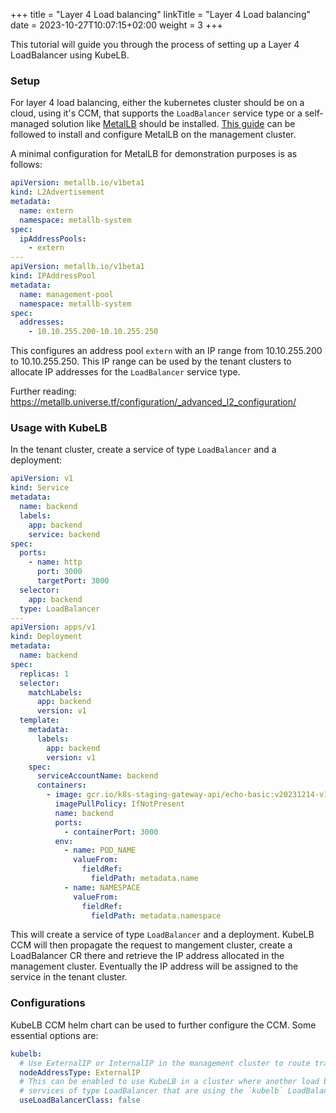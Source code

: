 +++
title = "Layer 4 Load balancing"
linkTitle = "Layer 4 Load balancing"
date = 2023-10-27T10:07:15+02:00
weight = 3
+++

This tutorial will guide you through the process of setting up a Layer 4 LoadBalancer using KubeLB.

### Setup

For layer 4 load balancing, either the kubernetes cluster should be on a cloud, using it's CCM, that supports the `LoadBalancer` service type or a self-managed solution like [MetalLB](https://metallb.universe.tf) should be installed. [This guide](https://metallb.universe.tf/installation/#installation-with-helm) can be followed to install and configure MetalLB on the management cluster.

A minimal configuration for MetalLB for demonstration purposes is as follows:

```yaml
apiVersion: metallb.io/v1beta1
kind: L2Advertisement
metadata:
  name: extern
  namespace: metallb-system
spec:
  ipAddressPools:
    - extern
---
apiVersion: metallb.io/v1beta1
kind: IPAddressPool
metadata:
  name: management-pool
  namespace: metallb-system
spec:
  addresses:
    - 10.10.255.200-10.10.255.250
```

This configures an address pool `extern` with an IP range from 10.10.255.200 to 10.10.255.250. This IP range can be used by the tenant clusters to allocate IP addresses for the `LoadBalancer` service type.

Further reading: <https://metallb.universe.tf/configuration/_advanced_l2_configuration/>

### Usage with KubeLB

In the tenant cluster, create a service of type `LoadBalancer` and a deployment:

```yaml
apiVersion: v1
kind: Service
metadata:
  name: backend
  labels:
    app: backend
    service: backend
spec:
  ports:
    - name: http
      port: 3000
      targetPort: 3000
  selector:
    app: backend
  type: LoadBalancer
---
apiVersion: apps/v1
kind: Deployment
metadata:
  name: backend
spec:
  replicas: 1
  selector:
    matchLabels:
      app: backend
      version: v1
  template:
    metadata:
      labels:
        app: backend
        version: v1
    spec:
      serviceAccountName: backend
      containers:
        - image: gcr.io/k8s-staging-gateway-api/echo-basic:v20231214-v1.0.0-140-gf544a46e
          imagePullPolicy: IfNotPresent
          name: backend
          ports:
            - containerPort: 3000
          env:
            - name: POD_NAME
              valueFrom:
                fieldRef:
                  fieldPath: metadata.name
            - name: NAMESPACE
              valueFrom:
                fieldRef:
                  fieldPath: metadata.namespace
```

This will create a service of type `LoadBalancer` and a deployment. KubeLB CCM will then propagate the request to mangement cluster, create a LoadBalancer CR there and retrieve the IP address allocated in the management cluster. Eventually the IP address will be assigned to the service in the tenant cluster.

### Configurations

KubeLB CCM helm chart can be used to further configure the CCM. Some essential options are:

```yaml
kubelb:
  # Use ExternalIP or InternalIP in the management cluster to route traffic back to the node ports of the tenant cluster.
  nodeAddressType: ExternalIP
  # This can be enabled to use KubeLB in a cluster where another load balancer provider is already running. When enabled, kubeLB will only manage
  # services of type LoadBalancer that are using the `kubelb` LoadBalancerClass.
  useLoadBalancerClass: false
```
